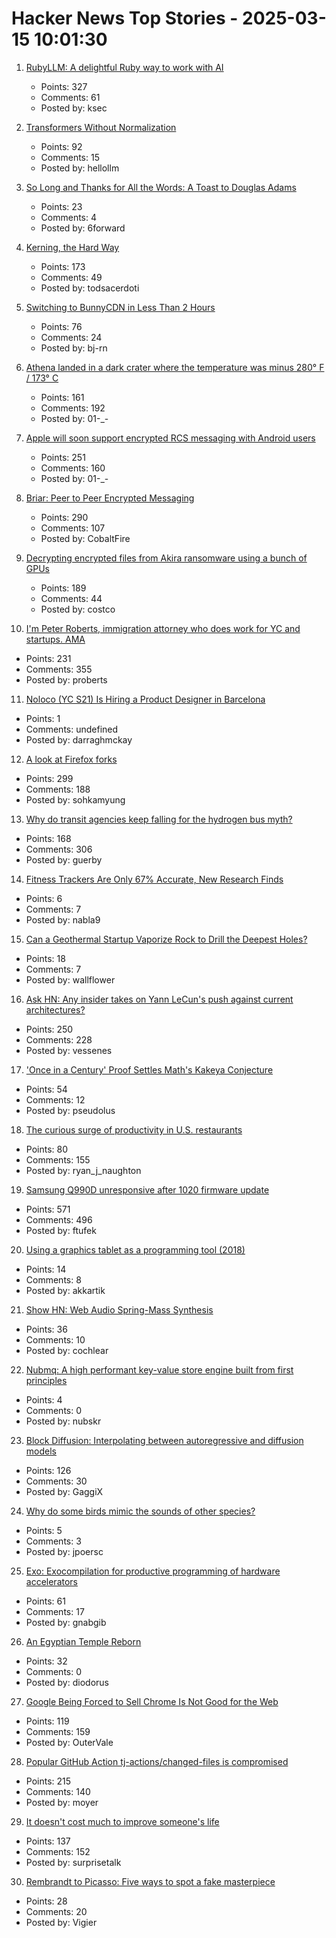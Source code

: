 # Hacker News Top Stories - 2025-03-15 10:01:30

1. [RubyLLM: A delightful Ruby way to work with AI](https://github.com/crmne/ruby_llm)
   - Points: 327
   - Comments: 61
   - Posted by: ksec

2. [Transformers Without Normalization](https://jiachenzhu.github.io/DyT/)
   - Points: 92
   - Comments: 15
   - Posted by: hellollm

3. [So Long and Thanks for All the Words: A Toast to Douglas Adams](https://multiverseemployeehandbook.com/blog/adams-birthday-toast/)
   - Points: 23
   - Comments: 4
   - Posted by: 6forward

4. [Kerning, the Hard Way](https://home.octetfont.com/blog/kerning-hard.html)
   - Points: 173
   - Comments: 49
   - Posted by: todsacerdoti

5. [Switching to BunnyCDN in Less Than 2 Hours](https://jonathan-frere.com/posts/switching-to-bunny-cdn)
   - Points: 76
   - Comments: 24
   - Posted by: bj-rn

6. [Athena landed in a dark crater where the temperature was minus 280° F / 173° C](https://arstechnica.com/space/2025/03/athena-landed-in-a-dark-crater-where-the-temperature-was-minus-280-f/)
   - Points: 161
   - Comments: 192
   - Posted by: 01-_-

7. [Apple will soon support encrypted RCS messaging with Android users](https://www.theverge.com/news/629620/apple-iphone-e2ee-encryption-rcs-messaging-android)
   - Points: 251
   - Comments: 160
   - Posted by: 01-_-

8. [Briar: Peer to Peer Encrypted Messaging](https://briarproject.org/how-it-works/)
   - Points: 290
   - Comments: 107
   - Posted by: CobaltFire

9. [Decrypting encrypted files from Akira ransomware using a bunch of GPUs](https://tinyhack.com/2025/03/13/decrypting-encrypted-files-from-akira-ransomware-linux-esxi-variant-2024-using-a-bunch-of-gpus/)
   - Points: 189
   - Comments: 44
   - Posted by: costco

10. [I'm Peter Roberts, immigration attorney who does work for YC and startups. AMA](undefined)
   - Points: 231
   - Comments: 355
   - Posted by: proberts

11. [Noloco (YC S21) Is Hiring a Product Designer in Barcelona](https://www.ycombinator.com/companies/noloco/jobs/MCp9ejT-founding-product-designer)
   - Points: 1
   - Comments: undefined
   - Posted by: darraghmckay

12. [A look at Firefox forks](https://lwn.net/Articles/1012453/)
   - Points: 299
   - Comments: 188
   - Posted by: sohkamyung

13. [Why do transit agencies keep falling for the hydrogen bus myth?](https://cleantechnica.com/2025/03/13/why-do-transit-agencies-keep-falling-for-the-hydrogen-bus-myth/)
   - Points: 168
   - Comments: 306
   - Posted by: guerby

14. [Fitness Trackers Are Only 67% Accurate, New Research Finds](https://wellnesspulse.com/research/accuracy-of-fitness-trackers/)
   - Points: 6
   - Comments: 7
   - Posted by: nabla9

15. [Can a Geothermal Startup Vaporize Rock to Drill the Deepest Holes?](https://www.msn.com/en-us/money/markets/can-a-geothermal-startup-vaporize-rock-to-drill-the-deepest-holes-ever/ar-AA1AoaWT)
   - Points: 18
   - Comments: 7
   - Posted by: wallflower

16. [Ask HN: Any insider takes on Yann LeCun's push against current architectures?](undefined)
   - Points: 250
   - Comments: 228
   - Posted by: vessenes

17. ['Once in a Century' Proof Settles Math's Kakeya Conjecture](https://www.quantamagazine.org/once-in-a-century-proof-settles-maths-kakeya-conjecture-20250314/)
   - Points: 54
   - Comments: 12
   - Posted by: pseudolus

18. [The curious surge of productivity in U.S. restaurants](https://bfi.uchicago.edu/working-papers/the-curious-surge-of-productivity-in-u-s-restaurants/)
   - Points: 80
   - Comments: 155
   - Posted by: ryan_j_naughton

19. [Samsung Q990D unresponsive after 1020 firmware update](https://us.community.samsung.com/t5/Home-Theater/Samsung-Q990D-unresponsive-after-1020-firmware-update/td-p/3168571)
   - Points: 571
   - Comments: 496
   - Posted by: ftufek

20. [Using a graphics tablet as a programming tool (2018)](https://jeandavidmoisan.com/posts/using-a-graphics-tablet-as-a-programming-tool/)
   - Points: 14
   - Comments: 8
   - Posted by: akkartik

21. [Show HN: Web Audio Spring-Mass Synthesis](https://blog.cochlea.xyz/string.html)
   - Points: 36
   - Comments: 10
   - Posted by: cochlear

22. [Nubmq: A high performant key-value store engine built from first principles](undefined)
   - Points: 4
   - Comments: 0
   - Posted by: nubskr

23. [Block Diffusion: Interpolating between autoregressive and diffusion models](https://arxiv.org/abs/2503.09573)
   - Points: 126
   - Comments: 30
   - Posted by: GaggiX

24. [Why do some birds mimic the sounds of other species?](https://www.allaboutbirds.org/news/why-do-some-birds-mimic-the-sounds-of-other-species/)
   - Points: 5
   - Comments: 3
   - Posted by: jpoersc

25. [Exo: Exocompilation for productive programming of hardware accelerators](https://github.com/exo-lang/exo)
   - Points: 61
   - Comments: 17
   - Posted by: gnabgib

26. [An Egyptian Temple Reborn](https://archaeology.org/issues/march-april-2025/features/an-egyptian-temple-reborn/)
   - Points: 32
   - Comments: 0
   - Posted by: diodorus

27. [Google Being Forced to Sell Chrome Is Not Good for the Web](https://chriscoyier.net/2025/03/14/google-being-forced-to-sell-chrome-is-not-good-for-the-web/)
   - Points: 119
   - Comments: 159
   - Posted by: OuterVale

28. [Popular GitHub Action tj-actions/changed-files is compromised](https://semgrep.dev/blog/2025/popular-github-action-tj-actionschanged-files-is-compromised/)
   - Points: 215
   - Comments: 140
   - Posted by: moyer

29. [It doesn't cost much to improve someone's life](https://ourworldindata.org/foreign-aid-donations-increase)
   - Points: 137
   - Comments: 152
   - Posted by: surprisetalk

30. [Rembrandt to Picasso: Five ways to spot a fake masterpiece](https://www.bbc.com/culture/article/20250311-rembrandt-to-picasso-five-ways-to-spot-a-fake-masterpiece)
   - Points: 28
   - Comments: 20
   - Posted by: Vigier

